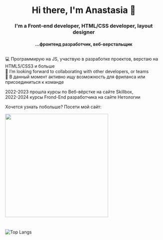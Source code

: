 <h1 align="center">Hi there, I'm Anastasia 👋</h1>

<h3 align="center">I'm a Front-end developer, HTML/CSS developer, layout designer</h3>
<h4 align="center">...фронтенд разработчик, веб-верстальщик</h3>

##
💻 Программирую на JS, участвую в разработке проектов, верстаю на HTML5/CSS3 и больше<br/>
🤝 I’m looking forward to collaborating with other developers, or teams<br/>
👥 В данный момент активно ищу возможность для фриланса или присоединиться к команде

2022-2023 прошла курсы по Веб-вёрстке на сайте Skillbox,<br/>
2022-2024 курсы Frond-End разработчика на сайте Нетологии

Хочется узнать побольше? Посети мой сайт:

<a href="https://example.ru"><img width="330px" src="resume.gif"></a>

#
![Top Langs](https://github-readme-stats.vercel.app/api/top-langs/?username=stasyabunina&layout=compact)
